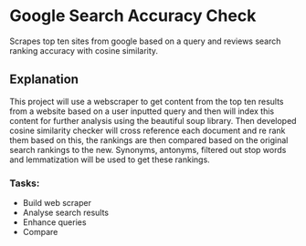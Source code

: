 # Google Search Accuracy Check
Scrapes top ten sites from google based on a query and reviews search ranking accuracy with cosine similarity.

## Explanation
This project will use a webscraper to get content from the top ten results from a website based on a user inputted query and then will index this content for further analysis using the beautiful soup library. Then developed cosine similarity checker will cross reference each document and re rank them based on this, the rankings are then compared based on the original search rankings to the new. Synonyms, antonyms, filtered out stop words and lemmatization will be used to get these rankings.

### Tasks:
- Build web scraper
- Analyse search results
- Enhance queries
- Compare
